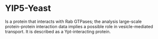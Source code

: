 # YIP5-Yeast
Is a protein that interacts with Rab GTPases; the analysis large-scale protein-protein interaction data implies a possible role in vesicle-mediated transport. It is described as a Ypt-interacting protein.
